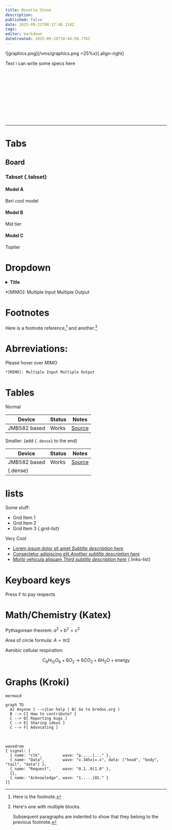 ```yaml
---
title: Rosetta Stone
description:
published: false
date: 2025-09-21T08:17:46.114Z
tags:
editor: markdown
dateCreated: 2025-09-20T10:44:50.776Z
---
```


![graphics.png](/vms/graphics.png =25%x){.align-right}

Text i can write some specs here <br> <br> <br> <br> <br> <br> <br> <br> <br> <br> <br>

---

# Tabs

## Board

### Tabset {.tabset}

#### Model A

Beri cool model

#### Model B

Mid tier

#### Model C

Toptier

# Dropdown

<details><summary><b>Title</b></summary>

Text

- Bullet
- Points

</details>

\*[MIMO]: Multiple Input Multiple Output

# Footnotes

Here is a footnote reference,[^1] and another.[^longnote]

# Abrreviations:

Please hover over MIMO

```
*[MIMO]: Multiple Input Multiple Output
```

# Tables

Normal

| Device       | Status | Notes                                                     |
| ------------ | ------ | --------------------------------------------------------- |
| JMB582 based | Works  | [Source](https://github.com/System64fumo/linux/issues/14) |

Smaller: (add `{.dense}` to the end)

| Device                   | Status | Notes                                                     |
| ------------------------ | ------ | --------------------------------------------------------- |
| JMB582 based             | Works  | [Source](https://github.com/System64fumo/linux/issues/14) |
| {.dense} |        |                                                           |

# lists

Some stuff:

- Grid Item 1
- Grid Item 2
- Grid Item 3
  {.grid-list}

Very Cool

- [Lorem ipsum dolor sit amet _Subtitle description here_](https://www.google.com)
- [Consectetur adipiscing elit _Another subtitle description here_](https://www.google.com)
- [Morbi vehicula aliquam _Third subtitle description here_](https://www.google.com)
  {.links-list}

# Keyboard keys

Press <kbd>F</kbd> to pay respects

# Math/Chemistry (Katex)

Pythagorean theorem:
$a^2 + b^2 = c^2$

Area of circle formula:
$A=πr2$

Aerobic cellular respiration:

$$
C_6H_{12}O_6 + 6 O_2 \;\rightarrow\; 6 CO_2 + 6 H_2O + \text{energy}
$$

# Graphs (Kroki)

```kroki
mermaid

graph TD
  A[ Anyone ] -->|Can help | B( Go to bredos.org )
  B --> C{ How to contribute? }
  C --> D[ Reporting bugs ]
  C --> E[ Sharing ideas ]
  C --> F[ Advocating ]
```

<br>

```kroki
wavedrom
{ signal: [
  { name: "clk",         wave: "p.....|..." },
  { name: "Data",        wave: "x.345x|=.x", data: ["head", "body", "tail", "data"] },
  { name: "Request",     wave: "0.1..0|1.0" },
  {},
  { name: "Acknowledge", wave: "1.....|01." }
]}
```

[^1]: Here is the footnote.

[^longnote]: Here's one with multiple blocks.

    Subsequent paragraphs are indented to show that they
    belong to the previous footnote.